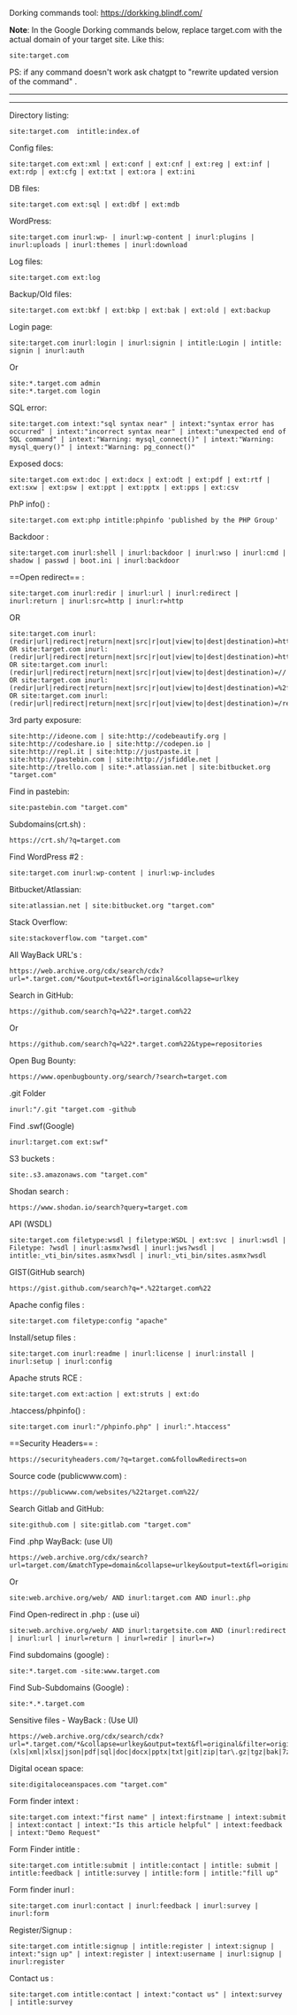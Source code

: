 
Dorking commands tool:
https://dorkking.blindf.com/


**Note**: In the Google Dorking commands below, replace target.com with the actual domain of your target site. 
Like this:
```
site:target.com
```

PS: if any command doesn't work ask chatgpt to "rewrite updated version of the command" .

-----

----


Directory listing:
```
site:target.com  intitle:index.of
```



Config files:
```
site:target.com ext:xml | ext:conf | ext:cnf | ext:reg | ext:inf | ext:rdp | ext:cfg | ext:txt | ext:ora | ext:ini
```



DB files:
```
site:target.com ext:sql | ext:dbf | ext:mdb
```


WordPress:
```
site:target.com inurl:wp- | inurl:wp-content | inurl:plugins | inurl:uploads | inurl:themes | inurl:download
```


Log files:
```
site:target.com ext:log
```


Backup/Old files:
```
site:target.com ext:bkf | ext:bkp | ext:bak | ext:old | ext:backup
```



Login page:
```
site:target.com inurl:login | inurl:signin | intitle:Login | intitle: signin | inurl:auth
```
Or
```
site:*.target.com admin  
site:*.target.com login
```



SQL error:
```
site:target.com intext:"sql syntax near" | intext:"syntax error has occurred" | intext:"incorrect syntax near" | intext:"unexpected end of SQL command" | intext:"Warning: mysql_connect()" | intext:"Warning: mysql_query()" | intext:"Warning: pg_connect()"
```





Exposed docs:
```
site:target.com ext:doc | ext:docx | ext:odt | ext:pdf | ext:rtf | ext:sxw | ext:psw | ext:ppt | ext:pptx | ext:pps | ext:csv
```



PhP info() :
```
site:target.com ext:php intitle:phpinfo 'published by the PHP Group'
```


Backdoor :
```
site:target.com inurl:shell | inurl:backdoor | inurl:wso | inurl:cmd | shadow | passwd | boot.ini | inurl:backdoor
```




==Open redirect== :
```
site:target.com inurl:redir | inurl:url | inurl:redirect | inurl:return | inurl:src=http | inurl:r=http
```
OR
```
site:target.com inurl:(redir|url|redirect|return|next|src|r|out|view|to|dest|destination)=http
OR site:target.com inurl:(redir|url|redirect|return|next|src|r|out|view|to|dest|destination)=https
OR site:target.com inurl:(redir|url|redirect|return|next|src|r|out|view|to|dest|destination)=// 
OR site:target.com inurl:(redir|url|redirect|return|next|src|r|out|view|to|dest|destination)=%2f%2f
OR site:target.com inurl:(redir|url|redirect|return|next|src|r|out|view|to|dest|destination)=/redirect?
```



3rd party exposure:
```
site:http://ideone.com | site:http://codebeautify.org | site:http://codeshare.io | site:http://codepen.io | site:http://repl.it | site:http://justpaste.it | site:http://pastebin.com | site:http://jsfiddle.net | site:http://trello.com | site:*.atlassian.net | site:bitbucket.org "target.com"
```



Find in pastebin:
```
site:pastebin.com "target.com"
```


Subdomains(crt.sh) :
```
https://crt.sh/?q=target.com
```



Find WordPress #2 :
```
site:target.com inurl:wp-content | inurl:wp-includes
```



Bitbucket/Atlassian:
```
site:atlassian.net | site:bitbucket.org "target.com"
```



Stack Overflow:
```
site:stackoverflow.com "target.com"
```


All WayBack URL's :
```
https://web.archive.org/cdx/search/cdx?url=*.target.com/*&output=text&fl=original&collapse=urlkey
```


Search in GitHub:
```
https://github.com/search?q=%22*.target.com%22
```
Or
```
https://github.com/search?q=%22*.target.com%22&type=repositories
```

Open Bug Bounty:
```
https://www.openbugbounty.org/search/?search=target.com
```


.git Folder
```
inurl:"/.git "target.com -github
```


Find .swf(Google)
```
inurl:target.com ext:swf"
```


S3 buckets :
```
site:.s3.amazonaws.com "target.com"
```



Shodan search :
```
https://www.shodan.io/search?query=target.com
```


API (WSDL)
```
site:target.com filetype:wsdl | filetype:WSDL | ext:svc | inurl:wsdl | Filetype: ?wsdl | inurl:asmx?wsdl | inurl:jws?wsdl | intitle:_vti_bin/sites.asmx?wsdl | inurl:_vti_bin/sites.asmx?wsdl
```


GIST(GitHub search)
```
https://gist.github.com/search?q=*.%22target.com%22
```



Apache config files :
```
site:target.com filetype:config "apache"
```



Install/setup files :
```
site:target.com inurl:readme | inurl:license | inurl:install | inurl:setup | inurl:config
```



Apache struts RCE :
```
site:target.com ext:action | ext:struts | ext:do
```


.htaccess/phpinfo() :
```
site:target.com inurl:"/phpinfo.php" | inurl:".htaccess"
```



==Security Headers== :
```
https://securityheaders.com/?q=target.com&followRedirects=on
```



Source code (publicwww.com) :
```
https://publicwww.com/websites/%22target.com%22/
```


Search Gitlab and GitHub:
```
site:github.com | site:gitlab.com "target.com"
```



Find .php WayBack: (use UI)
```
https://web.archive.org/cdx/search?url=target.com/&matchType=domain&collapse=urlkey&output=text&fl=original&filter=urlkey:.*php&limit=100000
```
Or
```
site:web.archive.org/web/ AND inurl:target.com AND inurl:.php
```


Find Open-redirect in .php : (use ui)
```
site:web.archive.org/web/ AND inurl:targetsite.com AND (inurl:redirect | inurl:url | inurl=return | inurl=redir | inurl=r=)
```




Find subdomains (google) :
```
site:*.target.com -site:www.target.com
```

Find Sub-Subdomains (Google) :
```
site:*.*.target.com
```




Sensitive files - WayBack : (Use UI) 
```
https://web.archive.org/cdx/search/cdx?url=*.target.com/*&collapse=urlkey&output=text&fl=original&filter=original:.*\.(xls|xml|xlsx|json|pdf|sql|doc|docx|pptx|txt|git|zip|tar\.gz|tgz|bak|7z|rar|log|cache|secret|db|backup|yml|gz|config|csv|yaml|md|md5|exe|dll|bin|ini|bat|sh|tar|deb|rpm|iso|img|env|apk|msi|dmg|tmp|crt|pem|key|pub|asc)
```



Digital ocean space:
```
site:digitaloceanspaces.com "target.com"
```




Form finder intext :
```
site:target.com intext:"first name" | intext:firstname | intext:submit | intext:contact | intext:"Is this article helpful" | intext:feedback | intext:"Demo Request"
```


Form Finder intitle :
```
site:target.com intitle:submit | intitle:contact | intitle: submit | intitle:feedback | intitle:survey | intitle:form | intitle:"fill up"
```



Form finder inurl :
```
site:target.com inurl:contact | inurl:feedback | inurl:survey | inurl:form
```



Register/Signup :
```
site:target.com intitle:signup | intitle:register | intext:signup | intext:"sign up" | intext:register | intext:username | inurl:signup | inurl:register
```



Contact us :
```
site:target.com intitle:contact | intext:"contact us" | intext:survey | intitle:survey
```

